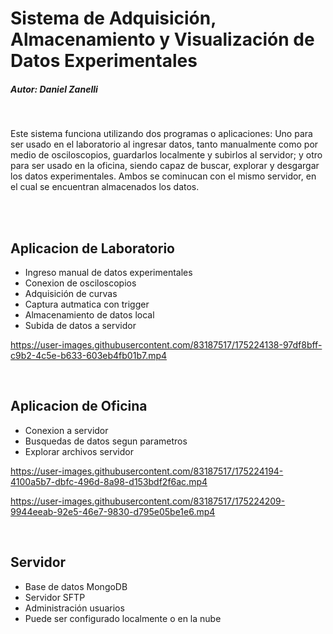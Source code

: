 # Sistema de Adquisición, Almacenamiento y Visualización de Datos Experimentales

##### Autor: Daniel Zanelli

<br/>

Este sistema funciona utilizando dos programas o aplicaciones: Uno para ser usado en el laboratorio al ingresar datos, tanto manualmente como por medio de osciloscopios, guardarlos localmente y subirlos al servidor; y otro para ser usado en la oficina, siendo capaz de buscar, explorar y desgargar los datos experimentales. Ambos se cominucan con el mismo servidor, en el cual se encuentran almacenados los datos.

<br/>
<br/>

## Aplicacion de Laboratorio
- Ingreso manual de datos experimentales
- Conexion de osciloscopios
- Adquisición de curvas
- Captura autmatica con trigger
- Almacenamiento de datos local
- Subida de datos a servidor


https://user-images.githubusercontent.com/83187517/175224138-97df8bff-c9b2-4c5e-b633-603eb4fb01b7.mp4


<br/>


## Aplicacion de Oficina
- Conexion a servidor
- Busquedas de datos segun parametros
- Explorar archivos servidor


https://user-images.githubusercontent.com/83187517/175224194-4100a5b7-dbfc-496d-8a98-d153bdf2f6ac.mp4

https://user-images.githubusercontent.com/83187517/175224209-9944eeab-92e5-46e7-9830-d795e05be1e6.mp4

<br/>



## Servidor
- Base de datos MongoDB
- Servidor SFTP
- Administración usuarios
- Puede ser configurado localmente o en la nube
